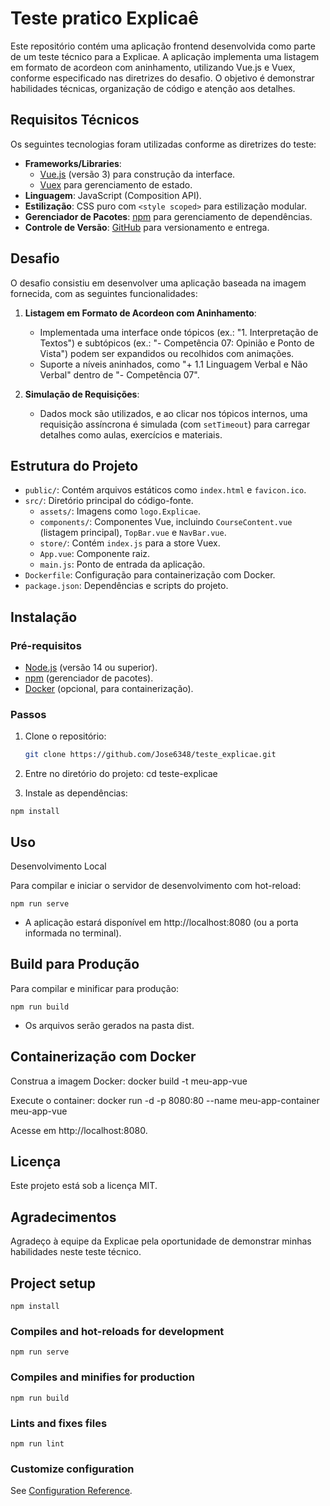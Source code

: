 <h1>Teste pratico Explicaê</h1>

<p>Este repositório contém uma aplicação frontend desenvolvida como parte de um teste técnico para a Explicae. A aplicação implementa uma listagem em formato de acordeon com aninhamento, utilizando Vue.js e Vuex, conforme especificado nas diretrizes do desafio. O objetivo é demonstrar habilidades técnicas, organização de código e atenção aos detalhes.</p>

## Requisitos Técnicos

Os seguintes tecnologias foram utilizadas conforme as diretrizes do teste:

- **Frameworks/Libraries**: 
  - [Vue.js](https://vuejs.org/) (versão 3) para construção da interface.
  - [Vuex](https://vuex.vuejs.org/) para gerenciamento de estado.
- **Linguagem**: JavaScript (Composition API).
- **Estilização**: CSS puro com `<style scoped>` para estilização modular.
- **Gerenciador de Pacotes**: [npm](https://www.npmjs.com/) para gerenciamento de dependências.
- **Controle de Versão**: [GitHub](https://github.com/) para versionamento e entrega.


## Desafio

O desafio consistiu em desenvolver uma aplicação baseada na imagem fornecida, com as seguintes funcionalidades:

1. **Listagem em Formato de Acordeon com Aninhamento**:
   - Implementada uma interface onde tópicos (ex.: "1. Interpretação de Textos") e subtópicos (ex.: "- Competência 07: Opinião e Ponto de Vista") podem ser expandidos ou recolhidos com animações.
   - Suporte a níveis aninhados, como "+ 1.1 Linguagem Verbal e Não Verbal" dentro de "- Competência 07".

2. **Simulação de Requisições**:
   - Dados mock são utilizados, e ao clicar nos tópicos internos, uma requisição assíncrona é simulada (com `setTimeout`) para carregar detalhes como aulas, exercícios e materiais.

## Estrutura do Projeto

- `public/`: Contém arquivos estáticos como `index.html` e `favicon.ico`.
- `src/`: Diretório principal do código-fonte.
  - `assets/`: Imagens como `logo.Explicae`.
  - `components/`: Componentes Vue, incluindo `CourseContent.vue` (listagem principal), `TopBar.vue` e `NavBar.vue`.
  - `store/`: Contém `index.js` para a store Vuex.
  - `App.vue`: Componente raiz.
  - `main.js`: Ponto de entrada da aplicação.
- `Dockerfile`: Configuração para containerização com Docker.
- `package.json`: Dependências e scripts do projeto.


## Instalação

### Pré-requisitos
- [Node.js](https://nodejs.org/) (versão 14 ou superior).
- [npm](https://www.npmjs.com/) (gerenciador de pacotes).
- [Docker](https://www.docker.com/) (opcional, para containerização).

### Passos
1. Clone o repositório:
   ```bash
   git clone https://github.com/Jose6348/teste_explicae.git

2. Entre no diretório do projeto:
cd teste-explicae

3. Instale as dependências:
```
npm install
```

## Uso
Desenvolvimento Local

Para compilar e iniciar o servidor de desenvolvimento com hot-reload:

```
npm run serve
```

- A aplicação estará disponível em http://localhost:8080 (ou a porta informada no terminal).

## Build para Produção

Para compilar e minificar para produção:

```
npm run build
```

- Os arquivos serão gerados na pasta dist.

## Containerização com Docker

Construa a imagem Docker:
docker build -t meu-app-vue 

Execute o container:
docker run -d -p 8080:80 --name meu-app-container meu-app-vue

Acesse em http://localhost:8080.


## Licença

Este projeto está sob a licença MIT.


## Agradecimentos

Agradeço à equipe da Explicae pela oportunidade de demonstrar minhas habilidades neste teste técnico.

## Project setup
```
npm install
```

### Compiles and hot-reloads for development
```
npm run serve
```

### Compiles and minifies for production
```
npm run build
```

### Lints and fixes files
```
npm run lint
```

### Customize configuration
See [Configuration Reference](https://cli.vuejs.org/config/).


